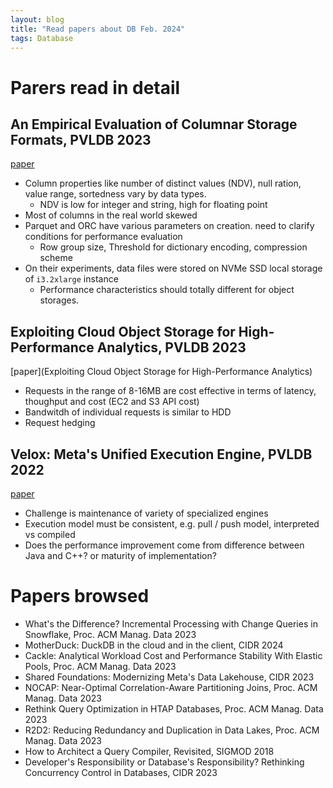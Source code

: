```yaml
---
layout: blog
title: "Read papers about DB Feb. 2024"
tags: Database
---
```


<!--end_excerpt-->

# Parers read in detail
## An Empirical Evaluation of Columnar Storage Formats, PVLDB 2023
[paper](https://www.vldb.org/pvldb/vol17/p148-zeng.pdf)

- Column properties like number of distinct values (NDV), null ration, value range, sortedness vary by data types.
  - NDV is low for integer and string, high for floating point
- Most of columns in the real world skewed
- Parquet and ORC have various parameters on creation. need to clarify conditions for performance evaluation
  - Row group size, Threshold for dictionary encoding, compression scheme
- On their experiments, data files were stored on NVMe SSD local storage of `i3.2xlarge` instance
  - Performance characteristics should totally different for object storages.


## Exploiting Cloud Object Storage for High-Performance Analytics, PVLDB 2023
[paper](Exploiting Cloud Object Storage for High-Performance Analytics)
- Requests in the range of 8-16MB are cost effective in terms of latency, thoughput and cost (EC2 and S3 API cost)
- Bandwitdh of individual requests is similar to HDD
- Request hedging

## Velox: Meta's Unified Execution Engine, PVLDB 2022
[paper](https://vldb.org/pvldb/vol15/p3372-pedreira.pdf)
- Challenge is maintenance of variety of specialized engines
- Execution model must be consistent, e.g. pull / push model, interpreted vs compiled
- Does the performance improvement come from difference between Java and C++? or maturity of implementation?

# Papers browsed
- What's the Difference? Incremental Processing with Change Queries in Snowflake, Proc. ACM Manag. Data 2023
- MotherDuck: DuckDB in the cloud and in the client, CIDR 2024
- Cackle: Analytical Workload Cost and Performance Stability With Elastic Pools, Proc. ACM Manag. Data 2023
- Shared Foundations: Modernizing Meta's Data Lakehouse, CIDR 2023
- NOCAP: Near-Optimal Correlation-Aware Partitioning Joins, Proc. ACM Manag. Data 2023
- Rethink Query Optimization in HTAP Databases, Proc. ACM Manag. Data 2023
- R2D2: Reducing Redundancy and Duplication in Data Lakes, Proc. ACM Manag. Data 2023
- How to Architect a Query Compiler, Revisited, SIGMOD 2018
- Developer's Responsibility or Database's Responsibility? Rethinking Concurrency Control in Databases, CIDR 2023
